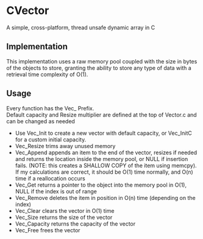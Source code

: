 # CVector
A simple, cross-platform, thread unsafe dynamic array in C

## Implementation
This implementation uses a raw memory pool coupled with the size in bytes of the objects to store, granting the ability to store any type of data with a retrieval time complexity of O(1).

## Usage
Every function has the Vec_ Prefix.  
Default capacity and Resize multiplier are defined at the top of Vector.c and can be changed as needed

* Use Vec_Init to create a new vector with default capacity, or Vec_InitC for a custom initial capacity.
* Vec_Resize trims away unused memory
* Vec_Append appends an item to the end of the vector, resizes if needed and returns the location inside the memory pool, or NULL if insertion fails. (NOTE: this creates a SHALLOW COPY of the item using memcpy). If my calculations are correct, it should be O(1) time normally, and O(n) time if a reallocation occurs  
* Vec_Get returns a pointer to the object into the memory pool in O(1), NULL if the index is out of range
* Vec_Remove deletes the item in position in O(n) time (depending on the index)
* Vec_Clear clears the vector in O(1) time
* Vec_Size returns the size of the vector
* Vec_Capacity returns the capacity of the vector
* Vec_Free frees the vector
